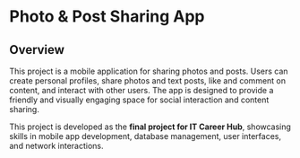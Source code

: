 # Photo & Post Sharing App

## Overview
This project is a mobile application for sharing photos and posts. Users can create personal profiles, share photos and text posts, like and comment on content, and interact with other users. The app is designed to provide a friendly and visually engaging space for social interaction and content sharing.

This project is developed as the **final project for IT Career Hub**, showcasing skills in mobile app development, database management, user interfaces, and network interactions.
